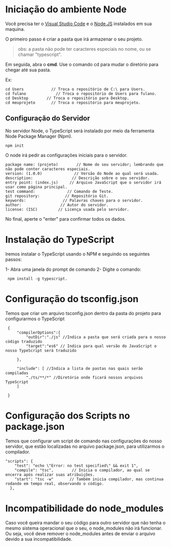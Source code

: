  # Iniciação do ambiente Node

Você precisa ter o [Visual Studio Code](https://code.visualstudio.com/download) e o [Node.JS]( https://nodejs.org/en/) instalados em sua maquina.

O primeiro passo é criar a pasta que irá armazenar o seu projeto.

>obs: a pasta não pode ter caracteres especiais no nome, ou se chamar "typescript".

Em seguida, abra o **cmd**. Use o comando cd para mudar o diretório  para chegar até sua pasta.

Ex:

```
cd Users            // Troca o repositório de C:\ para Users.
cd fulano             // Troca o repositório de Users para fulano.
cd Desktop        // Troca o repositório para Desktop. 
cd meuprojeto       // Troca o repositório para meuprojeto.
```

## Configuração do Servidor 

No servidor Node, o TypeScript será instalado por meio da ferramenta Node Package Manager (Npm).

```
npm init
```
O node irá pedir as configurações iniciais para o servidor.

```
package name: (projeto)        // Nome do seu servidor; lembrando que não pode conter caracteres especiais.
version: (1.0.0)              // Versão do Node ao qual será usada.
description:                 // Descrição sobre o seu servidor.
entry point: (index.js)     // Arquivo JavaScript que o servidor irá usar como página principal.
test command:              // Comando de Teste.
git repository:           // Repositório Git.
keywords:                // Palavras chaves para o servidor.
author:                 // Autor do servidor.
license: (ISC)         // Licença usada pelo servidor.
```

No final, aperte o "enter" para confirmar todos os dados.


# Instalação do TypeScript

Iremos instalar o TypeScript usando o NPM e seguindo os seguintes passos:


1- Abra uma janela do prompt de comando 
2- Digite o comando:

```
 npm install -g typescript.
```

# Configuração do tsconfig.json

Temos que criar um arquivo tsconfig.json dentro da pasta do projeto para configurarmos o TypeScript

```
 {
     "compilerOptions":{
         "outDir":"./js" //Indica a pasta que será criada para o nosso código traduzido
         "target":"es6" // Indica para qual versão do JavaScript o nosso TypeScript será traduzido

     },

     "include": [ //Indica a lista de pastas nas quais serão compiladas
         "./ts/**/*" //Diretório onde ficará nossos arquivos TypeScript
     ]

 }
```

#  Configuração dos Scripts no package.json

Temos que configurar um script de comando nas configurações do nosso servidor, que estão localizadas no arquivo package.json, para utilizarmos o compilador.


```
"scripts": {
    "test": "echo \"Error: no test specified\" && exit 1",
    "compile": "tsc",        // Inicia o compilador, ao qual se encerra após realizar suas atribuições.
    "start": "tsc -w"       // Também inicia compilador, mas continua rodando em tempo real, observando o código.
  },

```


#  Incompatibilidade do node_modules

Caso você queira mandar o seu código para outro servidor que não tenha o mesmo sistema operacional que o seu, o node_modules não irá funcionar. Ou seja, você deve remover o node_modules antes de enviar o arquivo devido a sua incompatibilidade.
